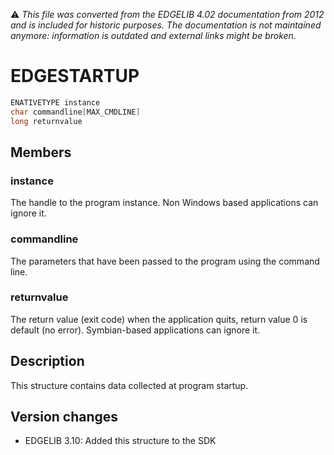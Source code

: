 :warning: _This file was converted from the EDGELIB 4.02 documentation from 2012 and is included for historic purposes. The documentation is not maintained anymore: information is outdated and external links might be broken._

# EDGESTARTUP


```c++
ENATIVETYPE instance 
char commandline[MAX_CMDLINE] 
long returnvalue
```

## Members
### instance
The handle to the program instance. Non Windows based applications can ignore it.

### commandline
The parameters that have been passed to the program using the command line.

### returnvalue
The return value (exit code) when the application quits, return value 0 is default (no error). Symbian-based applications can ignore it.

## Description
This structure contains data collected at program startup.

## Version changes
- EDGELIB 3.10: Added this structure to the SDK

